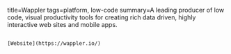 title=Wappler
tags=platform, low-code
summary=A leading producer of low code, visual productivity tools for creating rich data driven, highly interactive web sites and mobile apps.
~~~~~~

[Website](https://wappler.io/)

